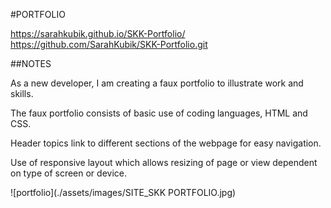 #PORTFOLIO

<https://sarahkubik.github.io/SKK-Portfolio/>
<https://github.com/SarahKubik/SKK-Portfolio.git>

##NOTES

As a new developer, I am creating a faux portfolio to illustrate work and skills.

The faux portfolio consists of basic use of coding languages, HTML and CSS.

Header topics link to different sections of the webpage for easy navigation.

Use of responsive layout which allows resizing of page or view dependent on type of screen or device.

![portfolio](./assets/images/SITE_SKK PORTFOLIO.jpg)
